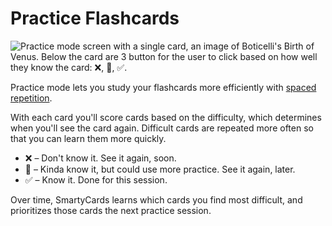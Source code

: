# Practice Flashcards

![Practice mode screen with a single card, an image of Boticelli's Birth of Venus. Below the card are 3 button for the user to click based on how well they know the card: ❌, 🫤, ✅.](/img/practice-mode.png)

Practice mode lets you study your flashcards more efficiently with [spaced repetition](https://en.wikipedia.org/wiki/Spaced_repetition).

With each card you'll score cards based on the difficulty, which determines when you'll see the card again. Difficult cards are repeated more often so that you can learn them more quickly.

- ❌ – Don't know it. See it again, soon.
- 🫤 – Kinda know it, but could use more practice. See it again, later.
- ✅ – Know it. Done for this session.

Over time, SmartyCards learns which cards you find most difficult, and prioritizes those cards the next practice session.
